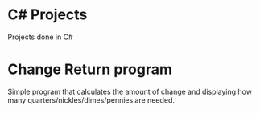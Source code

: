# C# Projects
Projects done in C#

# Change Return program
Simple program that calculates the amount of change and displaying how many quarters/nickles/dimes/pennies are needed.
